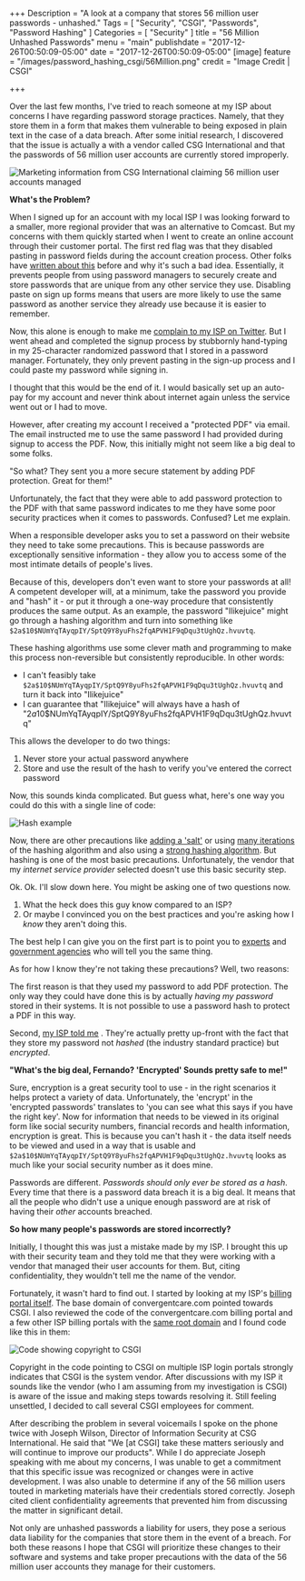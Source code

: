 +++
Description = "A look at a company that stores 56 million user passwords - unhashed."
Tags = [
  "Security",
  "CSGI",
  "Passwords",
  "Password Hashing"
]
Categories = [
  "Security"
]
title = "56 Million Unhashed Passwords"
menu = "main"
publishdate = "2017-12-26T00:50:09-05:00"
date = "2017-12-26T00:50:09-05:00"
[image]
    feature = "/images/password_hashing_csgi/56Million.png"
    credit = "Image Credit | CSGI"

+++

Over the last few months, I've tried to reach someone at my ISP about concerns I have regarding password storage practices. Namely, that they store them in a form that makes them vulnerable to being exposed in plain text in the case of a data breach. After some initial research, I discovered that the issue is actually a with a vendor called CSG International and that the passwords of 56 million user accounts are currently stored improperly.

<!--more-->

![Marketing information from CSG International claiming 56 million user accounts managed](/images/password_hashing_csgi/56Million.png)

**What's the Problem?**

When I signed up for an account with my local ISP I was looking forward to a smaller, more regional provider that was an alternative to Comcast. But my concerns with them quickly started when I went to create an online account through their customer portal. The first red flag was that they disabled pasting in password fields during the account creation process. Other folks have [written about this](https://www.troyhunt.com/the-cobra-effect-that-is-disabling/) before and why it's such a bad idea. Essentially, it prevents people from using password managers to securely create and store passwords that are unique from any other service they use. Disabling paste on sign up forms means that users are more likely to use the same password as another service they already use because it is easier to remember.

Now, this alone is enough to make me [complain to my ISP on Twitter](https://twitter.com/fmc_sea/status/894696342349422592). But I went ahead and completed the signup process by stubbornly hand-typing in my 25-character randomized password that I stored in a password manager. Fortunately, they only prevent pasting in the sign-up process and I could paste my password while signing in. 

I thought that this would be the end of it. I would basically set up an auto-pay for my account and never think about internet again unless the service went out or I had to move.

However, after creating my account I received a "protected PDF" via email. The email instructed me to use the same password I had provided during signup to access the PDF. Now, this initially might not seem like a big deal to some folks.

"So what? They sent you a more secure statement by adding PDF protection. Great for them!"

Unfortunately, the fact that they were able to add password protection to the PDF with that same password indicates to me they have some poor security practices when it comes to passwords. Confused? Let me explain. 

When a responsible developer asks you to set a password on their website they need to take some precautions. This is because passwords are exceptionally sensitive information - they allow you to access some of the most intimate details of people's lives. 

Because of this, developers don't even want to store your passwords at all! A competent developer will, at a minimum, take the password you provide and "hash" it - or put it through a one-way procedure that consistently produces the same output. As an example, the password "Ilikejuice" might go through a hashing algorithm and turn into something like `$2a$10$NUmYqTAyqpIY/SptQ9Y8yuFhs2fqAPVH1F9qDqu3tUghQz.hvuvtq`.

These hashing algorithms use some clever math and programming to make this process non-reversible but consistently reproducible. In other words:

- I can't feasibly take `$2a$10$NUmYqTAyqpIY/SptQ9Y8yuFhs2fqAPVH1F9qDqu3tUghQz.hvuvtq` and turn it back into "Ilikejuice" 
- I can guarantee that "Ilikejuice" will always have a hash of "$2a$10$NUmYqTAyqpIY/SptQ9Y8yuFhs2fqAPVH1F9qDqu3tUghQz.hvuvtq"  

This allows the developer to do two things:

1. Never store your actual password anywhere
2. Store and use the result of the hash to verify you've entered the correct password

Now, this sounds kinda complicated. But guess what, here's one way you could do this with a single line of code:

![Hash example](/images/password_hashing_csgi/hash.png)

Now, there are other precautions like [adding a 'salt'](https://en.wikipedia.org/wiki/Salt_(cryptography)) or using [many iterations](https://www.owasp.org/index.php/Password_Storage_Cheat_Sheet) of the hashing algorithm and also using a [strong hashing algorithm](https://www.owasp.org/index.php/Password_Storage_Cheat_Sheet#Leverage_an_adaptive_one-way_function). But hashing is one of the most basic precautions. Unfortunately, the vendor that my *internet service provider* selected doesn't use this basic security step.

Ok. Ok. I'll slow down here. You might be asking one of two questions now.

1. What the heck does this guy know compared to an ISP?
2. Or maybe I convinced you on the best practices and you're asking how I _know_ they aren't doing this.

The best help I can give you on the first part is to point you to [experts](https://www.troyhunt.com/our-password-hashing-has-no-clothes/) and [government agencies](https://pages.nist.gov/800-63-3/sp800-63b.html) who will tell you the same thing.

As for how I know they're not taking these precautions? Well, two reasons: 

The first reason is that they used my password to add PDF protection. The only way they could have done this is by actually _having my password_ stored in their systems. It is not possible to use a password hash to protect a PDF in this way.

Second, [my ISP told me](https://faq.wavehome.com/hc/en-us/articles/115002786213-How-is-my-password-safe-in-your-system-if-I-use-the-same-password-for-logging-into-my-Online-Account-Manager-and-to-open-my-Statement-when-it-is-emailed-to-me-)
.
They're actually pretty up-front with the fact that they store my password not _hashed_ (the industry standard practice) but _encrypted_. 

**"What's the big deal, Fernando? 'Encrypted' Sounds pretty safe to me!"**

Sure, encryption is a great security tool to use - in the right scenarios it helps protect a variety of data. Unfortunately, the 'encrypt' in the 'encrypted  passwords' translates to 'you can see what this says if you have the right key'. Now for information that needs to be viewed in its original form like social security numbers, financial records and health information, encryption is great. This is because you can't hash it - the data itself needs to be viewed and used in a way that is usable and `$2a$10$NUmYqTAyqpIY/SptQ9Y8yuFhs2fqAPVH1F9qDqu3tUghQz.hvuvtq` looks as much like your social security number as it does mine.

Passwords are different. *Passwords should only ever be stored as a hash*. Every time that there is a password data breach it is a big deal. It means that all the people who didn't use a unique enough password are at risk of having their _other_ accounts breached. 

**So how many people's passwords are stored incorrectly?**

Initially, I thought this was just a mistake made by my ISP. I brought this up with their security team and they told me that they were working with a vendor that managed their user accounts for them. But, citing confidentiality, they wouldn't tell me the name of the vendor.

Fortunately, it wasn't hard to find out. I started by looking at my ISP's [billing portal itself](https://wave.convergentcare.com/wave/goToLogin.action?subClientId=4302#Application/onReady). The base domain of convergentcare.com pointed towards CSGI. I also reviewed the code of the convergentcare.com billing portal and a few other ISP billing portals with the [same root domain](https://www.google.com/search?q=convergentcare.com) and I found code like this in them:

![Code showing copyright to CSGI](/images/password_hashing_csgi/csg-copyright.png)

Copyright in the code pointing to CSGI on multiple ISP login portals strongly indicates that CSGI is the system vendor. After discussions with my ISP it sounds like the vendor (who I am assuming from my investigation is CSGI) is aware of the issue and making steps towards resolving it. Still feeling unsettled, I decided to call several CSGI employees for comment.

After describing the problem in several voicemails I spoke on the phone twice with Joseph Wilson, Director of Information Security at CSG International. He said that "We [at CSGI] take these matters seriously and will continue to improve our products". While I do appreciate Joseph speaking with me about my concerns, I was unable to get a commitment that this specific issue was recognized or changes were in active development. I was also unable to determine if any of the 56 million users touted in marketing materials have their credentials stored correctly. Joseph cited client confidentiality agreements that prevented him from discussing the matter in significant detail.

Not only are unhashed passwords a liability for users, they pose a serious data liability for the companies that store them in the event of a breach. For both these reasons I hope that CSGI will prioritize these changes to their software and systems and take proper precautions with the data of the 56 million user accounts they manage for their customers.
